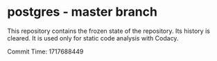 # postgres - master branch

This repository contains the frozen state of the repository.
Its history is cleared. It is used only for static code
analysis with Codacy.

Commit Time: 1717688449